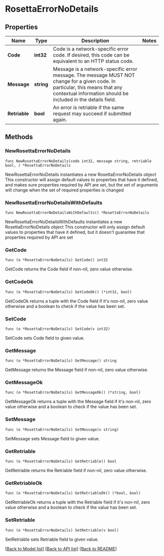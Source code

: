 # RosettaErrorNoDetails

## Properties

Name | Type | Description | Notes
------------ | ------------- | ------------- | -------------
**Code** | **int32** | Code is a network-specific error code. If desired, this code can be equivalent to an HTTP status code. | 
**Message** | **string** | Message is a network-specific error message. The message MUST NOT change for a given code. In particular, this means that any contextual information should be included in the details field. | 
**Retriable** | **bool** | An error is retriable if the same request may succeed if submitted again. | 

## Methods

### NewRosettaErrorNoDetails

`func NewRosettaErrorNoDetails(code int32, message string, retriable bool, ) *RosettaErrorNoDetails`

NewRosettaErrorNoDetails instantiates a new RosettaErrorNoDetails object
This constructor will assign default values to properties that have it defined,
and makes sure properties required by API are set, but the set of arguments
will change when the set of required properties is changed

### NewRosettaErrorNoDetailsWithDefaults

`func NewRosettaErrorNoDetailsWithDefaults() *RosettaErrorNoDetails`

NewRosettaErrorNoDetailsWithDefaults instantiates a new RosettaErrorNoDetails object
This constructor will only assign default values to properties that have it defined,
but it doesn't guarantee that properties required by API are set

### GetCode

`func (o *RosettaErrorNoDetails) GetCode() int32`

GetCode returns the Code field if non-nil, zero value otherwise.

### GetCodeOk

`func (o *RosettaErrorNoDetails) GetCodeOk() (*int32, bool)`

GetCodeOk returns a tuple with the Code field if it's non-nil, zero value otherwise
and a boolean to check if the value has been set.

### SetCode

`func (o *RosettaErrorNoDetails) SetCode(v int32)`

SetCode sets Code field to given value.


### GetMessage

`func (o *RosettaErrorNoDetails) GetMessage() string`

GetMessage returns the Message field if non-nil, zero value otherwise.

### GetMessageOk

`func (o *RosettaErrorNoDetails) GetMessageOk() (*string, bool)`

GetMessageOk returns a tuple with the Message field if it's non-nil, zero value otherwise
and a boolean to check if the value has been set.

### SetMessage

`func (o *RosettaErrorNoDetails) SetMessage(v string)`

SetMessage sets Message field to given value.


### GetRetriable

`func (o *RosettaErrorNoDetails) GetRetriable() bool`

GetRetriable returns the Retriable field if non-nil, zero value otherwise.

### GetRetriableOk

`func (o *RosettaErrorNoDetails) GetRetriableOk() (*bool, bool)`

GetRetriableOk returns a tuple with the Retriable field if it's non-nil, zero value otherwise
and a boolean to check if the value has been set.

### SetRetriable

`func (o *RosettaErrorNoDetails) SetRetriable(v bool)`

SetRetriable sets Retriable field to given value.



[[Back to Model list]](../README.md#documentation-for-models) [[Back to API list]](../README.md#documentation-for-api-endpoints) [[Back to README]](../README.md)


